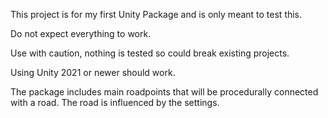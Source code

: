 This project is for my first Unity Package and is only meant to test this.

Do not expect everything to work.

Use with caution, nothing is tested so could break existing projects.

Using Unity 2021 or newer should work.

The package includes main roadpoints that will be procedurally connected with a road. The road is influenced by the settings.